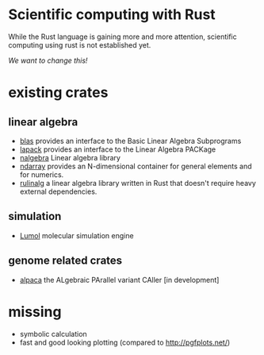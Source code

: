 # Scientific computing with Rust

While the Rust language is gaining more and more attention, scientific computing using rust is not established yet.

*We want to change this!*

# existing crates
## linear algebra
- [blas](https://github.com/stainless-steel/blas) provides an interface to the Basic Linear Algebra Subprograms
- [lapack](https://github.com/stainless-steel/lapack) provides an interface to the Linear Algebra PACKage
- [nalgebra](http://nalgebra.org/) Linear algebra library
- [ndarray](https://bluss.github.io/rust-ndarray/master/ndarray/index.html) provides an N-dimensional container for general elements and for numerics.
- [rulinalg](https://github.com/AtheMathmo/rulinalg/) a linear algebra library written in Rust that doesn't require heavy external dependencies.

## simulation
 - [Lumol](https://github.com/lumol-org/lumol) molecular simulation engine
 
## genome related crates
 - [alpaca](https://github.com/johanneskoester/alpaca) the ALgebraic PArallel variant CAller [in development]

# missing
 - symbolic calculation
 - fast and good looking plotting (compared to http://pgfplots.net/)

